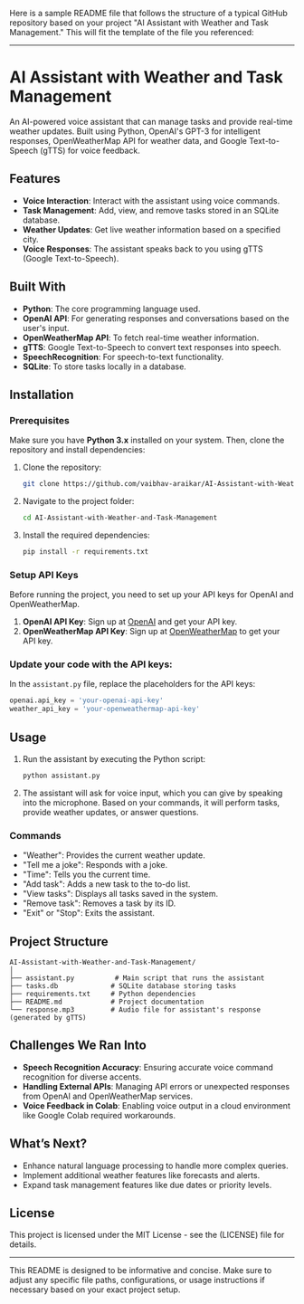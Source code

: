 Here is a sample README file that follows the structure of a typical GitHub repository based on your project "AI Assistant with Weather and Task Management." This will fit the template of the file you referenced:

---

# AI Assistant with Weather and Task Management

An AI-powered voice assistant that can manage tasks and provide real-time weather updates. Built using Python, OpenAI's GPT-3 for intelligent responses, OpenWeatherMap API for weather data, and Google Text-to-Speech (gTTS) for voice feedback. 

## Features

- **Voice Interaction**: Interact with the assistant using voice commands.
- **Task Management**: Add, view, and remove tasks stored in an SQLite database.
- **Weather Updates**: Get live weather information based on a specified city.
- **Voice Responses**: The assistant speaks back to you using gTTS (Google Text-to-Speech).

## Built With

- **Python**: The core programming language used.
- **OpenAI API**: For generating responses and conversations based on the user's input.
- **OpenWeatherMap API**: To fetch real-time weather information.
- **gTTS**: Google Text-to-Speech to convert text responses into speech.
- **SpeechRecognition**: For speech-to-text functionality.
- **SQLite**: To store tasks locally in a database.

## Installation

### Prerequisites

Make sure you have **Python 3.x** installed on your system. Then, clone the repository and install dependencies:

1. Clone the repository:
   ```bash
   git clone https://github.com/vaibhav-araikar/AI-Assistant-with-Weather-and-Task-Management.git
   ```
2. Navigate to the project folder:
   ```bash
   cd AI-Assistant-with-Weather-and-Task-Management
   ```
3. Install the required dependencies:
   ```bash
   pip install -r requirements.txt
   ```

### Setup API Keys

Before running the project, you need to set up your API keys for OpenAI and OpenWeatherMap.

1. **OpenAI API Key**: Sign up at [OpenAI](https://beta.openai.com/signup/) and get your API key.
2. **OpenWeatherMap API Key**: Sign up at [OpenWeatherMap](https://openweathermap.org/) to get your API key.

### Update your code with the API keys:

In the `assistant.py` file, replace the placeholders for the API keys:

```python
openai.api_key = 'your-openai-api-key'
weather_api_key = 'your-openweathermap-api-key'
```

## Usage

1. Run the assistant by executing the Python script:
   ```bash
   python assistant.py
   ```
2. The assistant will ask for voice input, which you can give by speaking into the microphone. Based on your commands, it will perform tasks, provide weather updates, or answer questions.

### Commands
- "Weather": Provides the current weather update.
- "Tell me a joke": Responds with a joke.
- "Time": Tells you the current time.
- "Add task": Adds a new task to the to-do list.
- "View tasks": Displays all tasks saved in the system.
- "Remove task": Removes a task by its ID.
- "Exit" or "Stop": Exits the assistant.

## Project Structure

```
AI-Assistant-with-Weather-and-Task-Management/
│
├── assistant.py          # Main script that runs the assistant
├── tasks.db             # SQLite database storing tasks
├── requirements.txt     # Python dependencies
├── README.md            # Project documentation
└── response.mp3         # Audio file for assistant's response (generated by gTTS)
```

## Challenges We Ran Into

- **Speech Recognition Accuracy**: Ensuring accurate voice command recognition for diverse accents.
- **Handling External APIs**: Managing API errors or unexpected responses from OpenAI and OpenWeatherMap services.
- **Voice Feedback in Colab**: Enabling voice output in a cloud environment like Google Colab required workarounds.

## What’s Next?

- Enhance natural language processing to handle more complex queries.
- Implement additional weather features like forecasts and alerts.
- Expand task management features like due dates or priority levels.

## License

This project is licensed under the MIT License - see the (LICENSE) file for details.

---

This README is designed to be informative and concise. Make sure to adjust any specific file paths, configurations, or usage instructions if necessary based on your exact project setup.
